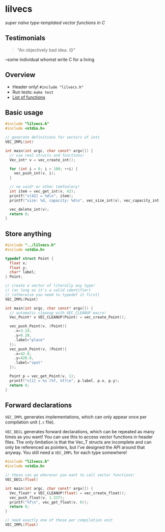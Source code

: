 # lilvecs

_super naïve type-templated vector functions in C_

## Testimonials

> "An objectively bad idea. 😒"

–some individual whomst write C for a living

## Overview

* Header only! `#include "lilvecs.h"`
* Run tests: `make test`
* [List of functions](function_list.md)

## Basic usage

```C
#include "lilvecs.h"
#include <stdio.h>

// generate definitions for vectors of ints
VEC_IMPL(int)

int main(int argc, char const* argv[]) {
  // use real structs and functions!
  Vec_int* v = vec_create_int();

  for (int i = 0; i < 100; ++i) {
    vec_push_int(v, i);
  }

  // no void* or other tomfoolery!
  int item = vec_get_int(v, 42);
  printf("v[42] = %d\n", item);
  printf("size: %d, capacity: %d\n", vec_size_int(v), vec_capacity_int(v));

  vec_delete_int(v);
  return 0;
}
```

## Store anything

```C
#include "../lilvecs.h"
#include <stdio.h>

typedef struct Point {
  float x;
  float y;
  char* label;
} Point;

// create a vector of literally any type!
// (as long as it's a valid identifier)
// (otherwise you need to typedef it first)
VEC_IMPL(Point)

int main(int argc, char const* argv[]) {
  // automatic cleanup with VEC_CLEANUP macro!
  Vec_Point* v VEC_CLEANUP(Point) = vec_create_Point();

  vec_push_Point(v, (Point){
    .x=3.14,
    .y=6.28,
    .label="place"
  });
  vec_push_Point(v, (Point){
    .x=42.0,
    .y=420.0,
    .label="spot"
  });

  Point p = vec_get_Point(v, 1);
  printf("v[1] = %s (%f, %f)\n", p.label, p.x, p.y);
  return 0;
}
```

## Forward declarations

`VEC_IMPL` generates implementations, which can only appear once per compilation unit (`.c` file).

`VEC_DECL` generates forward declarations, which can be repeated as many times as you want! You can use this to access vector functions in header files.
The only limitation is that the Vec_T structs are incomplete and can only be referenced as pointers, but I've designed the API around that anyway. You still need a `VEC_IMPL` for each type somewhere!

```C
#include "lilvecs.h"
#include <stdio.h>

// these can go wherever you want to call vector functions!
VEC_DECL(float)

int main(int argc, char const* argv[]) {
  Vec_float* v VEC_CLEANUP(float) = vec_create_float();
  vec_push_float(v, 1.337);
  printf("%f\n", vec_get_float(v, 0));
  return 0;
}

// need exactly one of these per compilation unit
VEC_IMPL(float)
```